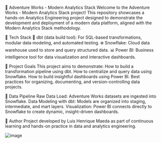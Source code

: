 🚀 Adventure Works - Modern Analytics Stack
Welcome to the Adventure Works - Modern Analytics Stack project!
This repository showcases a hands-on Analytics Engineering project designed to demonstrate the development and deployment of a modern data platform, aligned with the Modern Analytics Stack methodology.

🧱 Tech Stack
💠 dbt (data build tool): For SQL-based transformations, modular data modeling, and automated testing.
❄️ Snowflake: Cloud data warehouse used to store and query structured data.
📊 Power BI: Business intelligence tool for data visualization and interactive dashboards.

📌 Project Goals
This project aims to demonstrate:
How to build a transformation pipeline using dbt.
How to centralize and query data using Snowflake.
How to build insightful dashboards using Power BI.
Best practices for organizing, documenting, and version-controlling data projects.

🔄 Data Pipeline
Raw Data Load: Adventure Works datasets are ingested into Snowflake.
Data Modeling with dbt: Models are organized into staging, intermediate, and mart layers.
Visualization: Power BI connects directly to Snowflake to create dynamic, insight-driven dashboards.


👤 Author
Project developed by Luis Henrique Maeda as part of continuous learning and hands-on practice in data and analytics engineering.

![image](https://github.com/user-attachments/assets/2b9716d4-446a-4408-acf2-983b6390783b)
